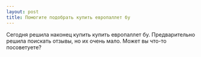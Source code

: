 ```yaml
---
layout: post 
title: Помогите подобрать купить европаллет бу 
--- 
```

Сегодня решила наконец купить купить европаллет бу. Предварительно решила поискать отзывы, но их очень мало. Может вы что-то посоветуете?